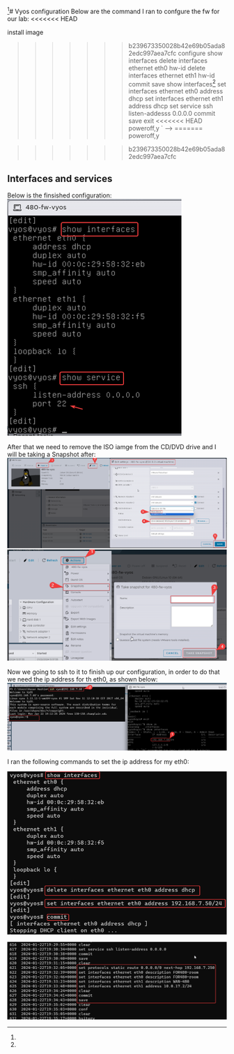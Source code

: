 [^1]# Vyos configuration
Below are the command I ran to confgure the fw for our lab:
<<<<<<< HEAD
<!-- 
`install image
=======
<!-- -->
install image
>>>>>>> b239673350028b42e69b05ada82edc997aea7cfc
configure
show interfaces
delete interfaces ethernet eth0 hw-id
delete interfaces ethernet eth1 hw-id
commit
save
show interfaces[^1]
set interfaces ethernet eth0 address dhcp
set interfaces ethernet eth1 address dhcp
set service ssh listen-addesss 0.0.0.0
commit
save
exit
<<<<<<< HEAD
poweroff,y `
-->
=======
poweroff,y 
<!-- -->
>>>>>>> b239673350028b42e69b05ada82edc997aea7cfc

## Interfaces and services
Below is the finsished configuration:
![1.png](./images/1.png)

After that we need to remove the ISO  iamge from the CD/DVD drive and I will be taking a Snapshot after: 
![2.png](./images/2.png)
![3.png](./images/3.png)

Now we going to ssh to it to finish up our configuration, in order to do that we need the ip address for th eth0, as shown below:
![4.png](./images/4.png)

I ran the following commands to set the ip address for my eth0:
<!--
    show interfaces
    delete interfaces ethernet eth0 address dhcp
    set interfaces ethernet eth0 address 192.168.7.61/24
    commit
    save
-->
![5.png](./images/5.png)
<!--
    set protocols static route 0.0.0.0/0 next-hop 192.168.7.250[^1]
    set interfaces ethernet eth0 description CYBERLAB
    set interfaces ethernet eth1 description 480-WAN
    set interfaces ethernet eth1 address 10.0.17.2/24
-->

![6.png](./images/6.png)














[^1]: 
[^1]: 
[^1]: 
